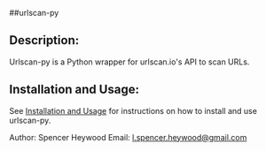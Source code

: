 ##urlscan-py

## Description:

Urlscan-py is a Python wrapper for urlscan.io's API to scan URLs.


## Installation and Usage:
See [Installation and Usage](https://github.com/heywoodlh/urlscan-py/wiki/Installation-and-Usage) for instructions on how to install and use urlscan-py.



Author: Spencer Heywood
Email: l.spencer.heywood@gmail.com
